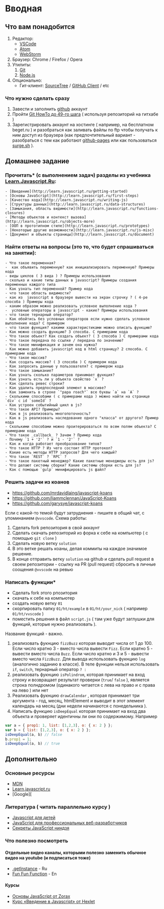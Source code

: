 # Вводная

## Что вам понадобится

 1. Редактор:
	 - [VSCode](https://code.visualstudio.com/)
	 - [Atom](https://atom.io/)
	 - [WebStorm](https://confluence.jetbrains.com/display/WI/WebStorm+EAP)
 2. Браузер: Chrome / Firefox / Opera
 3. Утилиты:
	 1. [Git](https://git-scm.com/downloads)
	 2. [Node.js](https://nodejs.org/en/)
 4. Опционально:
    - Гит-клиент: [SourceTree](https://www.sourcetreeapp.com/) / [GitHub Client](https://desktop.github.com/) / etc

### Что нужно сделать сразу
 1. Завести и заполнить [github](https://github.com) аккаунт
 2. Пройти [Git HowTo до 49-го шага](https://githowto.com/ru/) ( используя репозиторий на гитхабе )
 3. Зарегистрировать аккаунт на хостинге ( например, на бесплатном beget.ru ) и разобраться как заливать файлы по ftp чтобы получать к ним доступ из браузера (как предпочтительный вариант - разобраться с тем как работают [github-pages](https://info.nic.ua/blog/github-pages-website/) или как пользоваться [surge.sh](http://surge.sh/) ).

## Домашнее задание
 
###  Прочитать* (с выполнением задач) разделы из учебника [Learn.Javascript.Ru](http://learn.javascript.ru/):
	- [Введение](http://learn.javascript.ru/getting-started)
	- [Основы JavaScript](http://learn.javascript.ru/first-steps)
	- [Качество кода](http://learn.javascript.ru/writing-js)
	- [Структуры данных](http://learn.javascript.ru/data-structures)
	- [Замыкания, область видимости](http://learn.javascript.ru/functions-closures)
	- [Методы объектов и контекст вызова](http://learn.javascript.ru/objects-more)
	- [ООП в прототипном стиле](http://learn.javascript.ru/prototypes)
	- [Некоторые другие возможности](http://learn.javascript.ru/js-misc)
	- [Документ и объекты страницы](http://learn.javascript.ru/document)

### Найти ответы на вопросы (это то, что будет спрашиваться на занятии):
    - Что такое переменная?
    -  как объявить переменную? как инициализировать переменную? Примеры кода
    - виды циклов ( 3 вида ) ? Примеры использования
    - сколько и какие типы данных в javascript? Примеры создания переменных каждого типа
    - Как узнать тип переменной? Пример кода
    - что такое область видимости?
    - как из  javascript в брaузере вывести на экран строчку ? ( 4-ре способа ) Примеры кода
    - каким образом можно реализовать условное выполнение кода ? 
    -  условные операторы в javascript - какие? Примеры использования
    - что такое тернарный оператор?
    - Как обойтись без условных операторов если нужно сделать условное выполнение кода? С примером
    - что такое функция? какими характеристиками можно описать функцию?
    - Как можно создать функцию? 3 способа. C примерами кода
    - Что такое объект? Как создать объект? ( 3 способа ) С примерами кода
    - Что такое передача по ссылке / передача по значению?
    - Что такое минификация и зачем она нужна?
    - Как можно добавить javascript код в html страницу? 2 способа. C примерами кода
    - Что такое массив? 
    - Как создать массив? ( 3 способа ) С примером кода
    - Как запросить данные у пользователя? с примером кода
    - Что такое замыкание?
    - Как узнать сколько параметров принимает функция?
    - Как узнать есть ли у объекта свойство `x` ?
    - Как сделать ревес строки?
    - Как удалить предпоследний элемент в массиве?
    - Как заменить в строке `"papa roach"` все буквы `a` на `A` ?
    - Сколькими способами ( с примерами кода ) можно найти на странице `div` с id `someId` ?
    - Как устроен событийный цикл в js?
    - Что такое API? Примеры?
    - Как в js реализовать многопоточность?
    - Как в js реализовать наследование одного "класса" от другого? Пример кода
    - Сколькими способами можно проитерироваться по всем полям объекта? С примерами кода
    - Что такое _callback_ ? Зачем ? Пример кода
    - Почему `1 + '2'` ? и `1 - '2'` ?
    - Как и когда работает преобразование типов?
    - Что такое HTTP ? Из чего состоит HTTP протокол?
    - Какие есть методы HTTP запросов? Для чего каждый?
    - Что такое `REST` ? `RPC` ?
    - Что такое пакетный менеджер? Какие пакетные менеджеры есть для js?
    - Что делают системы сборки? Какие системы сборки есть для js?
    - Как с помощью `gulp` минифицировать js файл?

### Решить задачи из коанов
 - https://github.com/mrdavidlaing/javascript-koans
 - https://github.com/liammclennan/JavaScript-Koans
 - https://github.com/garysye/javascript-koans

Если с какой-то темой будут затруднения - пишите в общий чат, с упоминанием `@vvscode`. 
Схема работы:
 

 1. Сделать fork репозитория в свой аккаунт
 2. Сделать скачать  репозиторий из форка к себе на компьютер ( с помощью  `git clone` )
 3. Сделать новую ветку `solution`
 4. В это ветке решать коаны, делая коммиты на каждое значимое решение. 
 5. В конце отправить ветку `solution` на github и сделать pull request в своем репозитории - ссылку на PR (pull request) сбросить в личные соощения `@vvscode` на ревью

### Написать функции*

 - Сделать fork этого рпозитория
 - скачать к себе на компьютер
 - создать новую ветку `01`
 - скорпировать папку `01/ht/example` в `01/ht/your_nick` ( например `01/ht/vvscode` )
 - поместить решения в файл `script.js` ( там уже будут заглушки для функций, которые нужно реализовать ).
 
Название функций - важно.

1. реализовать фукнцию `fizzBuzz` которая выводит числа от 1 до 100. Если число кратно 3 - вместо числа вывести `Fizz`. Если кратно 5 - вывести вместо числа `Buzz`. Если число кратно и 3 и 5 - вывести вместо числа `FizzBuzz`. Для вывода использовать фукнцию `log` (аналогично заданию в классе). В теле функции нельзя использовать  `if`, `switch`, тернарный оператор `? :`
2. реализовать фукнцию  `isPolindrom`, которая принимает на вход строку и возвращает результат проверки (`true`/ `false` ), является строка полндромом (одинакого читается с лева на право и с права на лево ) или нет
3. Реализовать фукнцию `drawCalendar` , которая принимает три аргумента - год, месяц, htmlElement и выводит в этот элемент календарь на месяц (дни недели начинаются с понедельника ).  
4. Написать функцию `isDeepEqual` которая принимает на вход два объекта и проверяет идентичны ли они по содержимому. Например
```javascript
var a = { prop1: 1, list: [1,2,3], o: { x: 2 } };
var b = { list: [1,2,3], o: { x: 2 } };
isDeepEqual(a, b) // false
b.prop1 = 1;
isDeepEqual(a, b) // true
```
	
 
## Дополнительно

### Основные ресурсы
- [MDN](https://developer.mozilla.org/ru/docs/Web/JavaScript)
- [Learn.javascript.ru](http://learn.javascript.ru/?map)
- [Google][

### Литература ( читать параллельно курсу )
 - [Javascript для детей](http://www.mann-ivanov-ferber.ru/books/javascript-dlya-detej/)
 - [JavaScript для профессиональных веб-разработчиков](http://www.ozon.ru/context/detail/id/31257038/)
 - [Секреты JavaScript ниндзя](http://www.ozon.ru/context/detail/id/22421421/)

### Что полезно посмотреть

#### Отдельные видео каналы, которыми полезно заменить обычное видео на youtube (и подписаться тоже)
- [.getInstance](https://www.youtube.com/channel/UCEBHlT_L1ME6e9ixaRPp0wg) - Ru
- [Fun Fun Function](https://www.youtube.com/channel/UCO1cgjhGzsSYb1rsB4bFe4Q) - En


#### Курсы
 -  [Основы JavaScript от Zorax](https://www.youtube.com/playlist?list=PL363QX7S8MfSxcHzvkNEqMYbOyhLeWwem)
 -  [Курс «Введение в Javascript» от Hexlet](https://www.youtube.com/playlist?list=PLo6puixMwuSNxJCgadaaavKqq4-ocKPrR)